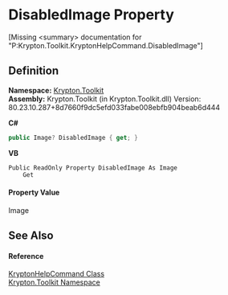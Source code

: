 # DisabledImage Property


\[Missing &lt;summary&gt; documentation for "P:Krypton.Toolkit.KryptonHelpCommand.DisabledImage"\]



## Definition
**Namespace:** <a href="79d2eac2-21f4-54ff-7552-b20c33c30600.md">Krypton.Toolkit</a>  
**Assembly:** Krypton.Toolkit (in Krypton.Toolkit.dll) Version: 80.23.10.287+8d7660f9dc5efd033fabe008ebfb904beab6d444

**C#**
``` C#
public Image? DisabledImage { get; }
```
**VB**
``` VB
Public ReadOnly Property DisabledImage As Image
	Get
```



#### Property Value
Image

## See Also


#### Reference
<a href="d2d73fb7-3488-4b24-638f-2d28a9b21995.md">KryptonHelpCommand Class</a>  
<a href="79d2eac2-21f4-54ff-7552-b20c33c30600.md">Krypton.Toolkit Namespace</a>  

